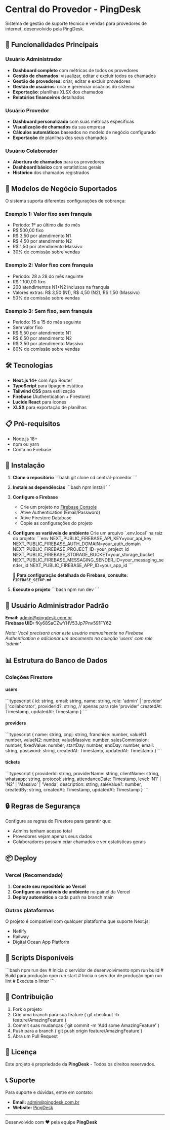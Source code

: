 # Central do Provedor - PingDesk

Sistema de gestão de suporte técnico e vendas para provedores de internet, desenvolvido pela PingDesk.

## 🚀 Funcionalidades Principais

### Usuário Administrador
- **Dashboard completo** com métricas de todos os provedores
- **Gestão de chamados**: visualizar, editar e excluir todos os chamados
- **Gestão de provedores**: criar, editar e excluir provedores
- **Gestão de usuários**: criar e gerenciar usuários do sistema
- **Exportação**: planilhas XLSX dos chamados
- **Relatórios financeiros** detalhados

### Usuário Provedor
- **Dashboard personalizado** com suas métricas específicas
- **Visualização de chamados** da sua empresa
- **Cálculos automáticos** baseados no modelo de negócio configurado
- **Exportação** de planilhas dos seus chamados

### Usuário Colaborador
- **Abertura de chamados** para os provedores
- **Dashboard básico** com estatísticas gerais
- **Histórico** dos chamados registrados

## 🎯 Modelos de Negócio Suportados

O sistema suporta diferentes configurações de cobrança:

### Exemplo 1: Valor fixo sem franquia
- Período: 1º ao último dia do mês
- R$ 500,00 fixo
- R$ 3,50 por atendimento N1
- R$ 4,50 por atendimento N2
- R$ 1,50 por atendimento Massivo
- 30% de comissão sobre vendas

### Exemplo 2: Valor fixo com franquia
- Período: 28 a 28 do mês seguinte
- R$ 1.100,00 fixo
- 200 atendimentos N1+N2 inclusos na franquia
- Valores extras: R$ 3,50 (N1), R$ 4,50 (N2), R$ 1,50 (Massivo)
- 50% de comissão sobre vendas

### Exemplo 3: Sem fixo, sem franquia
- Período: 15 a 15 do mês seguinte
- Sem valor fixo
- R$ 5,50 por atendimento N1
- R$ 6,50 por atendimento N2
- R$ 3,50 por atendimento Massivo
- 80% de comissão sobre vendas

## 🛠️ Tecnologias

- **Next.js 14+** com App Router
- **TypeScript** para tipagem estática
- **Tailwind CSS** para estilização
- **Firebase** (Authentication + Firestore)
- **Lucide React** para ícones
- **XLSX** para exportação de planilhas

## 📋 Pré-requisitos

- Node.js 18+ 
- npm ou yarn
- Conta no Firebase

## 🚀 Instalação

1. **Clone o repositório**
\`\`\`bash
git clone <repository-url>
cd central-provedor
\`\`\`

2. **Instale as dependências**
\`\`\`bash
npm install
\`\`\`

3. **Configure o Firebase**
   - Crie um projeto no [Firebase Console](https://console.firebase.google.com)
   - Ative Authentication (Email/Password)
   - Ative Firestore Database
   - Copie as configurações do projeto

4. **Configure as variáveis de ambiente**
   Crie um arquivo \`.env.local\` na raiz do projeto:
\`\`\`env
NEXT_PUBLIC_FIREBASE_API_KEY=your_api_key
NEXT_PUBLIC_FIREBASE_AUTH_DOMAIN=your_auth_domain
NEXT_PUBLIC_FIREBASE_PROJECT_ID=your_project_id
NEXT_PUBLIC_FIREBASE_STORAGE_BUCKET=your_storage_bucket
NEXT_PUBLIC_FIREBASE_MESSAGING_SENDER_ID=your_messaging_sender_id
NEXT_PUBLIC_FIREBASE_APP_ID=your_app_id
\`\`\`
   
   **📖 Para configuração detalhada do Firebase, consulte: `FIREBASE_SETUP.md`**

5. **Execute o projeto**
\`\`\`bash
npm run dev
\`\`\`

## 👤 Usuário Administrador Padrão

**Email:** admin@pingdesk.com.br  
**Firebase UID:** fKy68SaCZwYHV53Jp7Pnv591FY62

*Nota: Você precisará criar este usuário manualmente no Firebase Authentication e adicionar um documento na coleção 'users' com role 'admin'.*

## 📊 Estrutura do Banco de Dados

### Coleções Firestore

#### users
\`\`\`typescript
{
  id: string,
  email: string,
  name: string,
  role: 'admin' | 'provider' | 'collaborator',
  providerId?: string, // apenas para role 'provider'
  createdAt: Timestamp,
  updatedAt: Timestamp
}
\`\`\`

#### providers
\`\`\`typescript
{
  name: string,
  cnpj: string,
  franchise: number,
  valueN1: number,
  valueN2: number,
  valueMassive: number,
  salesCommission: number,
  fixedValue: number,
  startDay: number,
  endDay: number,
  email: string,
  password: string,
  createdAt: Timestamp,
  updatedAt: Timestamp
}
\`\`\`

#### tickets
\`\`\`typescript
{
  providerId: string,
  providerName: string,
  clientName: string,
  whatsapp: string,
  protocol: string,
  attendanceDate: Timestamp,
  level: 'N1' | 'N2' | 'Massivo' | 'Venda',
  description: string,
  saleValue?: number,
  createdBy: string,
  createdAt: Timestamp,
  updatedAt: Timestamp
}
\`\`\`

## 🔒 Regras de Segurança

Configure as regras do Firestore para garantir que:
- Admins tenham acesso total
- Provedores vejam apenas seus dados
- Colaboradores possam criar chamados e ver estatísticas gerais

## 📦 Deploy

### Vercel (Recomendado)

1. **Conecte seu repositório ao Vercel**
2. **Configure as variáveis de ambiente** no painel da Vercel
3. **Deploy automático** a cada push na branch main

### Outras plataformas

O projeto é compatível com qualquer plataforma que suporte Next.js:
- Netlify
- Railway
- Digital Ocean App Platform

## 📝 Scripts Disponíveis

\`\`\`bash
npm run dev          # Inicia o servidor de desenvolvimento
npm run build        # Build para produção
npm run start        # Inicia o servidor de produção
npm run lint         # Executa o linter
\`\`\`

## 🤝 Contribuição

1. Fork o projeto
2. Crie uma branch para sua feature (\`git checkout -b feature/AmazingFeature\`)
3. Commit suas mudanças (\`git commit -m 'Add some AmazingFeature'\`)
4. Push para a branch (\`git push origin feature/AmazingFeature\`)
5. Abra um Pull Request

## 📄 Licença

Este projeto é propriedade da **PingDesk** - Todos os direitos reservados.

## 📞 Suporte

Para suporte e dúvidas, entre em contato:
- **Email:** admin@pingdesk.com.br
- **Website:** [PingDesk](https://pingdesk.com.br)

---

Desenvolvido com ❤️ pela equipe **PingDesk**
